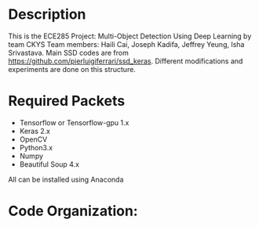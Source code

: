 Description
===========
This is the ECE285 Project: Multi-Object Detection Using Deep Learning by team CKYS
Team members: Haili Cai, Joseph Kadifa, Jeffrey Yeung, Isha Srivastava.
Main SSD codes are from https://github.com/pierluigiferrari/ssd_keras. Different modifications and experiments are done on this structure. 

Required Packets
===============
* Tensorflow or Tensorflow-gpu 1.x
* Keras 2.x
* OpenCV
* Python3.x
* Numpy
* Beautiful Soup 4.x

All can be installed using Anaconda

Code Organization:
=================
